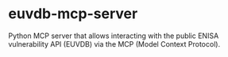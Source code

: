 # euvdb-mcp-server
Python MCP server that allows interacting with the public ENISA vulnerability API (EUVDB) via the MCP (Model Context Protocol).  
